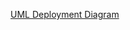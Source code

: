 [UML Deployment Diagram]([./UML-Deployment.puml](https://raw.githubusercontent.com/OS-IS/ai201-sibibert/refs/heads/laboratory-work-2/Laboratory-work-2/UML-Deployment.puml))

